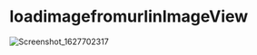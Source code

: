 # loadimagefromurlinImageView
![Screenshot_1627702317](https://user-images.githubusercontent.com/84113539/127727800-c8eb78d2-e5a0-4045-b080-ce53d7c1f5d4.png)
